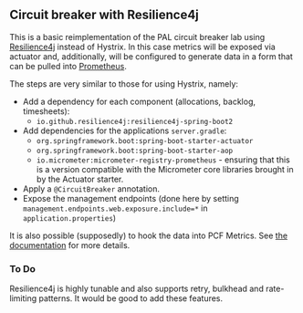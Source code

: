 ## Circuit breaker with Resilience4j

This is a basic reimplementation of the PAL circuit breaker lab using
[Resilience4j](https://resilience4j.readme.io) instead of Hystrix.
In this case metrics will be exposed via actuator and, additionally,
will be configured to generate data in a form that can be pulled
into [Prometheus](https://prometheus.io).

The steps are very similar to those for using Hystrix, namely:
* Add a dependency for each component (allocations, backlog, timesheets):
  * `io.github.resilience4j:resilience4j-spring-boot2`
* Add dependencies for the applications `server.gradle`:
  * `org.springframework.boot:spring-boot-starter-actuator`
  * `org.springframework.boot:spring-boot-starter-aop`
  * `io.micrometer:micrometer-registry-prometheus` - ensuring that this
  is a version compatible with the Micrometer core libraries brought in
  by the Actuator starter.
* Apply a `@CircuitBreaker` annotation.
* Expose the management endpoints (done here by setting
`management.endpoints.web.exposure.include=*` in `application.properties`)

It is also possible (supposedly) to hook the data into PCF Metrics.
See [the documentation](https://docs.pivotal.io/pivotalcf/2-6/metric-registrar/using.html)
for more details.

### To Do

Resilience4j is highly tunable and also supports retry, bulkhead and
rate-limiting patterns. It would be good to add these features.

